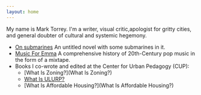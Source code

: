```yaml
---
layout: home
---
```


[//]: # (A test comment before main body text.)

My name is Mark Torrey. I'm a writer, visual critic,apologist for gritty
cities, and general doubter of cultural and systemic hegemony. 

* [On submarines](https://grannycart.net/subworld-pages/) An untitled novel with some submarines in it.
* [Music For Emma](MusicForEmma.html) A comprehensive history of 20th-Century pop music in the form of a mixtape.
* Books I co-wrote and edited at the Center for Urban Pedagogy (CUP):
	* [What Is Zoning?](What Is Zoning?)
	* [What Is ULURP?](http://welcometocup.org/Store?product_id=203)
	* [What Is Affordable Housing?](What Is Affordable Housing?)

[//]: # (Consider that your one-line intro above might need some backing? Something like: more than a decade of experience)

[//]: # (Possible containers: cities, submarines, bicycles, whats left at the bottom of the car ie junk drawer)

